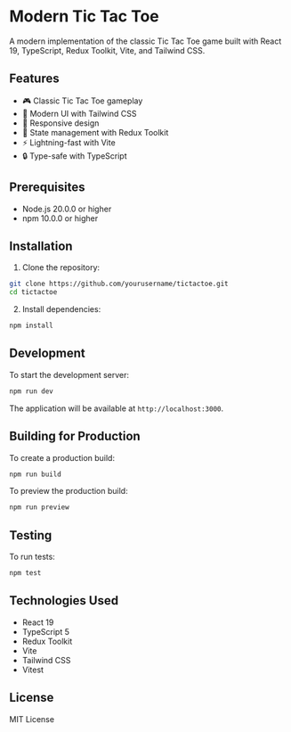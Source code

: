 # Modern Tic Tac Toe

A modern implementation of the classic Tic Tac Toe game built with React 19, TypeScript, Redux Toolkit, Vite, and Tailwind CSS.

## Features

- 🎮 Classic Tic Tac Toe gameplay
- 🎨 Modern UI with Tailwind CSS
- 📱 Responsive design
- 🔄 State management with Redux Toolkit
- ⚡ Lightning-fast with Vite
- 🔒 Type-safe with TypeScript

## Prerequisites

- Node.js 20.0.0 or higher
- npm 10.0.0 or higher

## Installation

1. Clone the repository:
```bash
git clone https://github.com/yourusername/tictactoe.git
cd tictactoe
```

2. Install dependencies:
```bash
npm install
```

## Development

To start the development server:

```bash
npm run dev
```

The application will be available at `http://localhost:3000`.

## Building for Production

To create a production build:

```bash
npm run build
```

To preview the production build:

```bash
npm run preview
```

## Testing

To run tests:

```bash
npm test
```

## Technologies Used

- React 19
- TypeScript 5
- Redux Toolkit
- Vite
- Tailwind CSS
- Vitest

## License

MIT License
